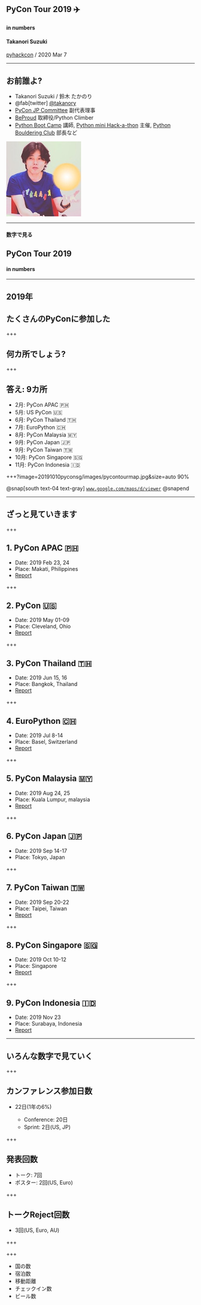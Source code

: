 ## PyCon Tour 2019 ✈️

#### in numbers 

#### Takanori Suzuki

[pyhackcon](https://pyhack.connpass.com/event/154028/) / 2020 Mar 7

---

## お前誰よ?

* Takanori Suzuki / 鈴木 たかのり
* @fab[twitter] [@takanory](https://twitter.com/takanory)
* [PyCon JP Committee](https://www.pycon.jp) 副代表理事
* [BeProud](https://www.beproud.jp) 取締役/Python Climber
* [Python Boot Camp](https://www.pycon.jp/support/bootcamp.html) 講師, [Python mini Hack-a-thon](https://pyhack.connpass.com/) 主催, [Python Bouldering Club](https://kabepy.connpass.com/) 部長など

![takanory](assets/images/sokidan-square.jpg)

---

#### 数字で見る

## PyCon Tour 2019

#### in numbers

---

## 2019年

## たくさんのPyConに参加した

+++

## 何カ所でしょう?

+++

## 答え: 9カ所

* 2月: PyCon APAC 🇵🇭
* 5月: US PyCon 🇺🇸
* 6月: PyCon Thailand 🇹🇭
* 7月: EuroPython 🇨🇭
* 8月: PyCon Malaysia 🇲🇾
* 9月: PyCon Japan 🇯🇵
* 9月: PyCon Taiwan 🇹🇼
* 10月: PyCon Singapore 🇸🇬
* 11月: PyCon Indonesia 🇮🇩

+++?image=20191010pyconsg/images/pycontourmap.jpg&size=auto 90%

@snap[south text-04 text-gray]
[`www.google.com/maps/d/viewer`](https://www.google.com/maps/d/viewer?mid=1El0Gzo-efzH7pBkaFT8nHMwRiVR-1JFI&ll=25.39827248419623%2C156.78839700294202&z=2)
@snapend

---

## ざっと見ていきます

+++

## 1. PyCon APAC 🇵🇭

* Date: 2019 Feb 23, 24
* Place: Makati, Philippines
* [Report](https://gihyo.jp/news/report/2019/03/1201)

+++

## 2. PyCon 🇺🇸

* Date: 2019 May 01-09
* Place: Cleveland, Ohio
* [Report](https://gihyo.jp/news/report/01/us-pycon2019)

+++

## 3. PyCon Thailand 🇹🇭

* Date: 2019 Jun 15, 16
* Place: Bangkok, Thailand
* [Report](https://gihyo.jp/news/report/2019/07/0501)

+++

## 4. EuroPython 🇨🇭

* Date: 2019 Jul 8-14
* Place: Basel, Switzerland
* [Report](https://gihyo.jp/news/report/01/europython2019)

+++

## 5. PyCon Malaysia 🇲🇾

* Date: 2019 Aug 24, 25
* Place: Kuala Lumpur, malaysia
* [Report](https://gihyo.jp/news/report/2019/09/0901)

+++

## 6. PyCon Japan 🇯🇵

* Date: 2019 Sep 14-17
* Place: Tokyo, Japan

+++

## 7. PyCon Taiwan 🇹🇼

* Date: 2019 Sep 20-22
* Place: Taipei, Taiwan
* [Report](http://gihyo.jp/news/report/01/pycon-tw2019)

+++

## 8. PyCon Singapore 🇸🇬

* Date: 2019 Oct 10-12
* Place: Singapore
* [Report](https://gihyo.jp/news/report/2019/10/2901)

+++

## 9. PyCon Indonesia 🇮🇩

* Date: 2019 Nov 23
* Place: Surabaya, Indonesia
* [Report](https://gihyo.jp/news/report/2019/12/1701)

---

## いろんな数字で見ていく

+++

## カンファレンス参加日数

* 22日(1年の6%)

  * Conference: 20日 
  * Sprint: 2日(US, JP)

+++

## 発表回数

* トーク: 7回
* ポスター: 2回(US, Euro)

+++

## トークReject回数

* 3回(US, Euro, AU)

+++

+++

* 国の数
* 宿泊数
* 移動距離
* チェックイン数
* ビール数